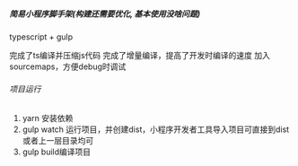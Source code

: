 ##### 简易小程序脚手架(构建还需要优化, 基本使用没啥问题)
 typescript + gulp

  完成了ts编译并压缩js代码
  完成了增量编译，提高了开发时编译的速度
  加入sourcemaps，方便debug时调试
###### 项目运行
  1. yarn 安装依赖
  2. gulp watch 运行项目，并创建dist，小程序开发者工具导入项目可直接到dist或者上一层目录均可
  3. gulp build编译项目
